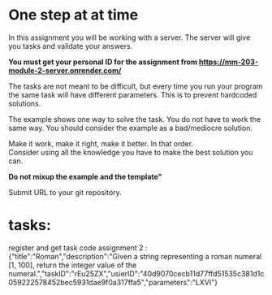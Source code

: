 # One step at at time

In this assignment you will be working with a server. The server will give you tasks and validate your answers.    

**You must get your personal ID for the assignment from https://mm-203-module-2-server.onrender.com/**

The tasks are not meant to be difficult, but every time you run your program the same task will have different parameters. This is to prevent hardcoded solutions.

The example shows one way to solve the task. You do not have to work the same way. You should consider the example as a bad/mediocre solution.

Make it work, make it right, make it better. In that order.  
Consider using all the knowledge you have to make the best solution you can.

**Do not mixup the example and the template"**

Submit URL to your git repository.
# tasks: 
register and get task code 
assignment 2 : {"title":"Roman","description":"Given a string representing a roman numeral [1, 100], return the integer value of the numeral.","taskID":"rEu25ZX","usierID":"40d9070cecb11d77ffd51535c381d1c059222578452bec5931dae9f0a317ffa5","parameters":"LXVI"}
